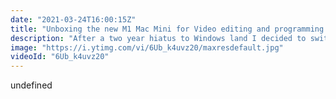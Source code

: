 ```yaml
---
date: "2021-03-24T16:00:15Z"
title: "Unboxing the new M1 Mac Mini for Video editing and programming."
description: "After a two year hiatus to Windows land I decided to switch back to Apple. PC parts are not in stock and my current beast of a PC actually isn't as stable as I had hoped.\n\nI opted for the new M1 Mac Mini which I maxed out. I have a 1tb 16gb RAM model. I also bought some other goodies like a Caldigit dock and a portable nvme drive.\n\nFollow me here:\nWebsite: https://timbenniks.dev/\nTwitter: https://twitter.com/timbenniks\nGithub: https://github.com/timbenniks"
image: "https://i.ytimg.com/vi/6Ub_k4uvz20/maxresdefault.jpg"
videoId: "6Ub_k4uvz20"
---
```


undefined